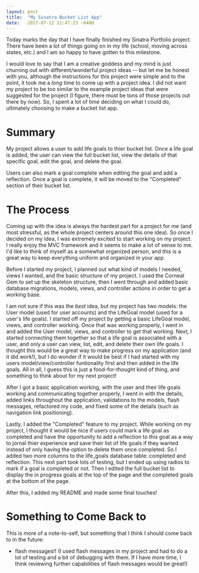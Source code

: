 ```yaml
---
layout: post
title:  "My Sinatra Bucket List App"
date:   2017-07-12 11:47:23 -0400
---
```


Today marks the day that I have finally finished my Sinatra Portfolio project. There have been a lot of things going on in my life (school, moving across states, etc.) and I am so happy to have gotten to this milestone. 

I would love to say that I am a creative goddess and my mind is just churning out with different/wonderful project ideas -- but let me be honest with you, although the instructions for this project were simple and to the point, it took me a *long* time to come up with a project idea. I did not want my project to be too similar to the example project ideas that were suggested for the project (I figure, there must be tons of those projects out there by now). So, I spent a lot of time deciding on what I could do, ultimately choosing to make a bucket list app.

# Summary

My project allows a user to add life goals to thier bucket list. Once a life goal is added, the user can view the full bucket list, view the details of that specific goal, edit the goal, and delete the goal. 

Users can also mark a goal complete when editing the goal and add a reflection. Once a goal is complete, it will be moved to the "Completed" section of their bucket list.

# The Process 

Coming up with the idea is always the hardest part for a project for me (and most stressful, as the whole project centers around this one idea). So once I decided on my idea, I was extremely excited to start working on my project. I really enjoy the MVC framework and it seems to make a lot of sense to me. I'd like to think of myself as a somewhat organized person, and this is a great way to keep everything uniform and organized in your app. 

Before I started my project, I planned out what kind of models I needed, views I wanted, and the basic structure of my project. I used the Corneal Gem to set up the skeleton structure, then I went through and added basic database migrations, models, views, and controller actions in order to get a working base. 

I am not sure if this was the *best* idea, but my project has two models: the User model (used for user accounts) and the LifeGoal model (used for a user's life goals). I started off my project by getting a basic LifeGoal model, views, and controller working. Once that was working properly, I went in and added the User model, views, and controller to get that working. Next, I started connecting them together so that a life goal is associated with a user, and only a user can view, list, edit, and delete their own life goals. I thought this would be a great way to make progress on my application (and it did work!), but I do wonder if it would be best if I had started with my users model/view/controller funtionality first and then added in the life goals. All in all, I guess this is just a food-for-thought kind of thing, and something to think about for my next project!

After I got a basic application working, with the user and their life goals working and communicating together properly, I went in with the details, added links throughout the application, validations to the models, flash messages, refactored my code, and fixed some of the details (such as navigation link positioning). 

Lastly, I added the "Completed" feature to my project. While working on my project, I thought it would be nice if users could mark a life goal as completed and have the opportunity to add a reflection to this goal as a way to jornal thier experience and save their list of life goals if they wanted instead of only having the option to delete them once completed. So I added two more columns to the life_goals database table: completed and reflection. This next part took lots of testing, but I ended up using radios to mark if a goal is completed or not. Then I edited the full bucket list to display the in progress goals at the top of the page and the completed goals at the bottom of the page. 

After this, I added my README and made some final touches!

# Something to Come Back to 

This is more of a note-to-self, but something that I think I should come back to in the future:
* flash messages!!  (I used flash messages in my project and had to do a lot of testing and a bit of debugging with them. If I have more time, I think reviewing further capabilities of flash messages would be great!)
